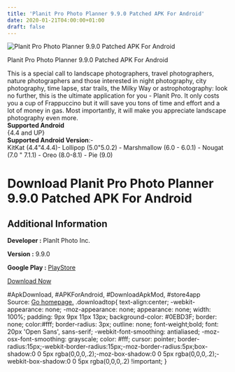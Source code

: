 ```yaml
---
title: 'Planit Pro Photo Planner 9.9.0 Patched APK For Android'
date: 2020-01-21T04:00:00+01:00
draft: false
---
```


![Planit Pro Photo Planner 9.9.0 Patched APK For Android](https://i1.wp.com/apkhome.net/wp-content/uploads/2020/01/Planit-Pro-Photo-Planner-9.9.0-Patched.png "Planit Pro Photo Planner 9.9.0 Patched APK For Android")

  

Planit Pro Photo Planner 9.9.0 Patched APK For Android

This is a special call to landscape photographers, travel photographers, nature photographers and those interested in night photography, city photography, time lapse, star trails, the Milky Way or astrophotography: look no further, this is the ultimate application for you - Planit Pro. It only costs you a cup of Frappuccino but it will save you tons of time and effort and a lot of money in gas. Most importantly, it will make you appreciate landscape photography even more.  
**Supported Android**  
{4.4 and UP}  
**Supported Android Version**:-  
KitKat (4.4"4.4.4)- Lollipop (5.0"5.0.2) - Marshmallow (6.0 - 6.0.1) - Nougat (7.0 " 7.1.1) - Oreo (8.0-8.1) - Pie (9.0)

Download Planit Pro Photo Planner 9.9.0 Patched APK For Android
===============================================================

Additional Information
----------------------

**Developer :** PlanIt Photo Inc.

**Version :** 9.9.0

**Google Play :** [PlayStore](https://play.google.com/store/apps/details?id=com.yingwen.photographertoolspro)

  

[Download Now](https://store4app.co/post/planit-pro-photo-planner-9-9-0-patched-apk-for-android_1579546275)

  
#ApkDownload, #APKForAndroid, #DownloadApkMod, #store4app  
Source: [Go homepage.](https://store4app.co/post/planit-pro-photo-planner-9-9-0-patched-apk-for-android_1579546275) .downloadtop{ text-align:center; -webkit-appearance: none; -moz-appearance: none; appearance: none; width: 100%; padding: 9px 9px 11px 13px; background-color: #0EBD3F; border: none; color:#fff; border-radius: 3px; outline: none; font-weight;bold; font: 20px 'Open Sans', sans-serif; -webkit-font-smoothing: antialiased; -moz-osx-font-smoothing: grayscale; color: #fff; cursor: pointer; border-radius:15px;-webkit-border-radius:15px;-moz-border-radius:5px;box-shadow:0 0 5px rgba(0,0,0,.2);-moz-box-shadow:0 0 5px rgba(0,0,0,.2);-webkit-box-shadow:0 0 5px rgba(0,0,0,.2) !important; }
